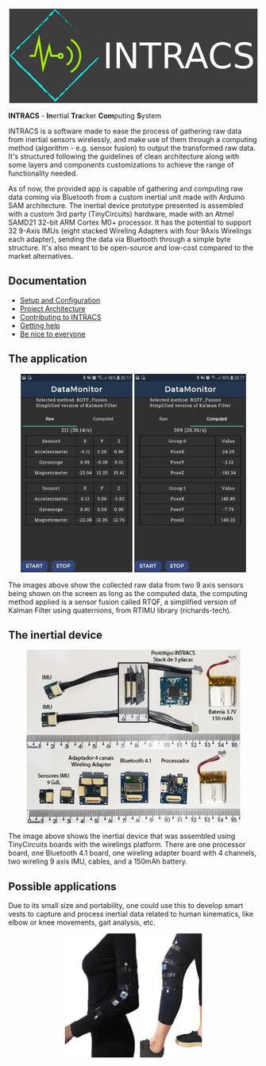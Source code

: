 <p align="center">
<img src="docs/imgs/logo-git.png">
</p>

**INTRACS** - **In**ertial **Tra**cker **Com**puting **S**ystem

INTRACS is a software made to ease the process of gathering raw data from inertial sensors wirelessly, and make use of them through a computing method (algorithm - e.g. sensor fusion) to output the transformed raw data. It's structured following the guidelines of clean architecture along with some layers and components customizations to achieve the range of functionality needed. 

As of now, the provided app is capable of gathering and computing raw data coming via Bluetooth from a custom inertial unit made with Arduino SAM architecture. The inertial device prototype presented is assembled with a custom 3rd party (TinyCircuits) hardware, made with an Atmel SAMD21 32-bit ARM Cortex M0+ processor. It has the potential to support 32 9-Axis IMUs (eight stacked Wireling Adapters with four 9Axis Wirelings each adapter), sending the data via Bluetooth through a simple byte structure. It's also meant to be open-source and low-cost compared to the market alternatives. 

## Documentation

* [Setup and Configuration](docs/GET_STARTED.md)
* [Project Architecture](docs/PROJECT_ARCHITECTURE.md)
* [Contributing to INTRACS](docs/CONTRIBUTING.md)
* [Getting help](docs/SUPPORT.md)
* [Be nice to everyone](docs/CODE_OF_CONDUCT.md)

## The application

<p align="center">
<img src="docs/imgs/app-datamonitorpage-rawdata-on.jpeg" height="400px"> <img src="docs/imgs/app-datamonitorpage-computeddata-on.jpeg" height="400px">
</p>

The images above show the collected raw data from two 9 axis sensors being shown on the screen as long as the computed data, the computing method applied is a sensor fusion called RTQF, a simplified version of Kalman Filter using quaternions, from RTIMU library (richards-tech).

## The inertial device

<p align="center">
<img src="docs/imgs/intracs-inertial-device.png" height="350px">
</p>

The image above shows the inertial device that was assembled using TinyCircuits boards with the wirelings platform. There are one processor board, one Bluetooth 4.1 board, one wireling adapter board with 4 channels, two wireling 9 axis IMU, cables, and a 150mAh battery.

## Possible applications

Due to its small size and portability, one could use this to develop smart vests to capture and process inertial data related to human kinematics, like elbow or knee movements, gait analysis, etc.

<p align="center">
<img src="docs/imgs/elbow-knee-prototypes.png" height="250px">
</p>

